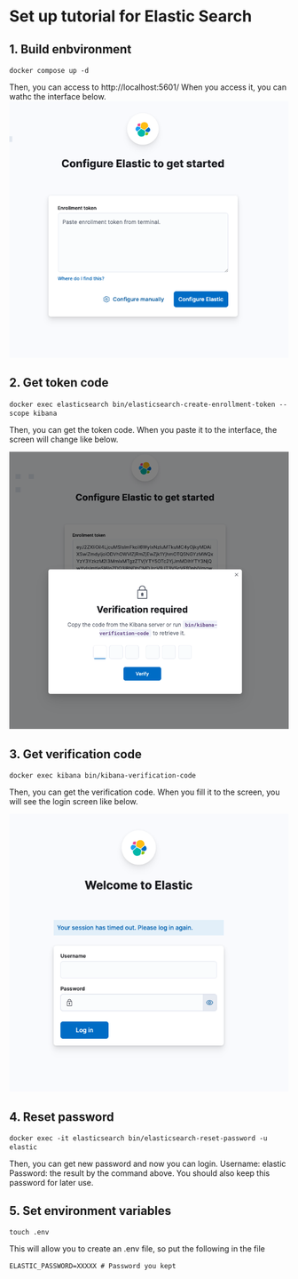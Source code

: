 # Set up tutorial for Elastic Search

## 1. Build enbvironment
```
docker compose up -d
```
Then, you can access to http://localhost:5601/ 
When you access it, you can wathc the interface below.
![img](tutorial/token_screen.png)


## 2. Get token code
```
docker exec elasticsearch bin/elasticsearch-create-enrollment-token --scope kibana
```
Then, you can get the token code.
When you paste it to the interface, the screen will change like below.

![img](tutorial/verification_code.png)

## 3. Get verification code
```
docker exec kibana bin/kibana-verification-code
```
Then, you can get the verification code.
When you fill it to the screen, you will see the login screen like below.

![img](tutorial/login.png)

## 4. Reset password
```
docker exec -it elasticsearch bin/elasticsearch-reset-password -u elastic
```
Then, you can get new password and now you can login.
Username: elastic
Password: the result by the command above. You should also keep this password for later use.

## 5. Set environment variables
```
touch .env
```
This will allow you to create an .env file, so put the following in the file

```
ELASTIC_PASSWORD=XXXXX # Password you kept
```